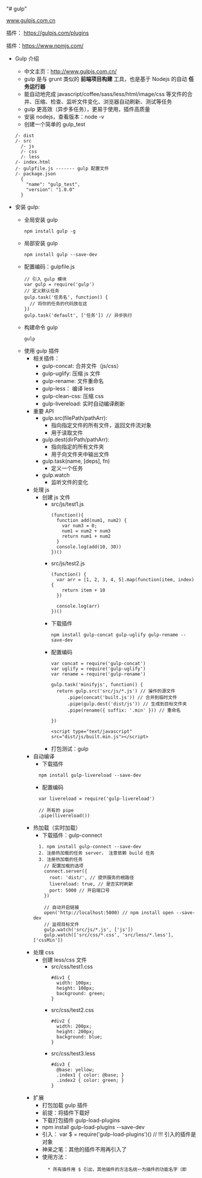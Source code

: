 "# gulp" 

www.gulpjs.com.cn

插件： https://gulpjs.com/plugins

插件：https://www.npmjs.com/

* Gulp 介绍
  * 中文主页：http://www.gulpjs.com.cn/
  * gulp 是与 grunt 类似的 **前端项目构建** 工具，也是基于 Nodejs 的自动 **任务运行器**
  * 能自动地完成 javascript/coffee/sass/less/html/image/css 等文件的合并、压缩、检查、监听文件变化、浏览器自动刷新、测试等任务
  * gulp 更高效（异步多任务），更易于使用，插件高质量
  * 安装 nodejs，查看版本：node -v
  * 创建一个简单的 gulp_test

  ```
  /- dist
  /- src
    /- js
    /- css
    /- less
  /- index.html
  /- gulpfile.js ------- gulp 配置文件
  /- package.json
    {
      "name": "gulp_test",
      "version": "1.0.0"
    }
  ```

* 安装 gulp:
  * 全局安装 gulp
    ```
    npm install gulp -g
    ```
  * 局部安装 gulp
    ```
    npm install gulp --save-dev
    ```
  * 配置编码：gulpfile.js
    ```
    // 引入 gulp 模块
    var gulp = require('gulp')
    // 定义默认任务
    gulp.task('任务名', function() {
      // 将你的任务的代码放在这
    })
    gulp.task('default', ['任务']) // 异步执行
    ```
  * 构建命令 gulp
    ```
    gulp
    ```
  * 使用 gulp 插件
    * 相关插件：
      * gulp-concat: 合并文件（js/css）
      * gulp-uglify: 压缩 js 文件
      * gulp-rename: 文件重命名
      * gulp-less： 编译 less
      * gulp-clean-css: 压缩 css
      * gulp-livereload: 实时自动编译刷新
    * 重要 API
      * gulp.src(filePath/pathArr):
        * 指向指定文件的所有文件，返回文件流对象
        * 用于读取文件
      * gulp.dest(dirPath/pathArr): 
        * 指向指定的所有文件夹
        * 用于向文件夹中输出文件
      * gulp.task(name, [deps], fn)
        * 定义一个任务
      * gulp.watch
        * 监听文件的变化
    * 处理 js
      * 创建 js 文件
        * src/js/test1.js
          ```
          (function(){
            function add(num1, num2) {
              var num3 = 0;
              num1 = num2 + num3
              return num1 + num2
            }
            console.log(add(10, 30))
          })()
          ```
        * src/js/test2.js
          ```
          (function() {
            var arr = [1, 2, 3, 4, 5].map(function(item, index) {
              return item + 10
            })

            console.log(arr)
          })()
          ```
        * 下载插件
          ```
          npm install gulp-concat gulp-uglify gulp-rename --save-dev
          ```
        * 配置编码
          ```
          var concat = require('gulp-concat')
          var uglify = require('gulp-uglify')
          var rename = require('gulp-rename')

          gulp.task('minifyjs', function() {
            return gulp.src('src/js/*.js') // 操作的源文件
                .pipe(concat('built.js')) // 合并到临时文件
                .pipe(gulp.dest('dist/js')) // 生成到目标文件夹
                .pipe(rename({ suffix: '.min' })) // 重命名

          })

          <script type="text/javascript" src="dist/js/built.min.js"></script>
          ```
        * 打包测试：gulp
    * 自动编译
      * 下载插件
      ```
        npm install gulp-livereload --save-dev
      ```
      * 配置编码
      ```
        var livereload = require('gulp-livereload')

        // 所有的 pipe
        .pipe(livereload())
      ```
    * 热加载（实时加载）
      * 下载插件：gulp-connect
      ```
        1. npm install gulp-connect --save-dev
        2. 注册热加载的任务 server， 注意依赖 build 任务
        3. 注册热加载的任务
          // 配置加载的选项
          connect.server({
            root: 'dist/', // 提供服务的根路径
            livereload: true, // 是否实时刷新
            port: 5000 // 开启端口号
          })

          // 自动开启链接
          open('http://localhost:5000) // npm install open --save-dev
          // 监视目标文件
          gulp.watch('src/js/*.js', ['js'])
          gulp.watch(['src/css/*.css', 'src/less/*.less'], ['cssMin'])
      ```
    * 处理 css
      * 创建 less/css 文件
        * src/css/test1.css
          ```
          #div1 {
            width: 100px;
            height: 100px;
            background: green;
          }
          ```
        * src/css/test2.css
          ```
          #div2 {
            width: 200px;
            height: 200px;
            background: blue;
          }
          ```
        * src/css/test3.less
          ```
          #div3 {
            @base: yellow;
            .index1 { color: @base; }
            .index2 { color: green; }
          }
          ```
    * 扩展
      * 打包加载 gulp 插件
      * 前提：将插件下载好
      * 下载打包插件 gulp-load-plugins
      * npm install gulp-load-plugins --save-dev
      * 引入： var $ = require('gulp-load-plugins')() // !!! 引入的插件是对象
      * 神来之笔：其他的插件不用再引入了
      * 使用方法：
        ```
          * 所有插件用 $ 引出，其他插件的方法名统一为插件的功能名字（即
        ```